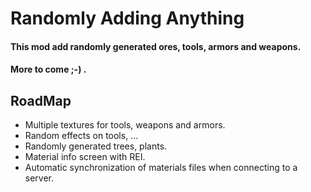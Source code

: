 # Randomly Adding Anything

#### This mod add randomly generated ores, tools, armors and weapons.
#### More to come ;-) .

## RoadMap

- Multiple textures for tools, weapons and armors.
- Random effects on tools, ...
- Randomly generated trees, plants.
- Material info screen with REI.
- Automatic synchronization of materials files when connecting to a server.